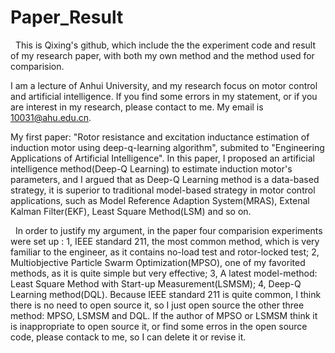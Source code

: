 # Paper_Result
  
  
  This is Qixing's github, which include the the experiment code and result of my research paper, with both my own method and the method used for comparision.
  
   I am a lecture of Anhui University, and my research focus on motor control and artificial intelligence. If you find some errors in my statement, or if you are interest in my research, please contact to me. My email is 10031@ahu.edu.cn.
 
   My first paper: "Rotor resistance and excitation inductance estimation of induction motor using deep-q-learning algorithm", submited to "Engineering Applications of Artificial Intelligence". In this paper, I proposed an artificial intelligence method(Deep-Q Learning) to estimate induction motor's parameters, and I argued that as Deep-Q Learning method is a data-based strategy, it is superior to traditional model-based strategy in motor control applications, such as Model Reference Adaption System(MRAS), Extenal Kalman Filter(EKF), Least Square Method(LSM) and so on.
  
   In order to justify my argument, in the paper four comparision experiments were set up : 1, IEEE standard 211, the most common method, which is very familiar to the engineer, as it contains no-load test and rotor-locked test; 2, Multiobjective Particle Swarm Optimization(MPSO), one of my favorited methods, as it is quite simple but very effective; 3, A latest model-method: Least Square Method with Start-up Measurement(LSMSM); 4, Deep-Q Learning method(DQL). Because IEEE standard 211 is quite common, I think there is no need to open source it, so I just open source the other three method: MPSO, LSMSM and DQL. If the author of MPSO or LSMSM think it is inappropriate to open source it, or find some erros in the open source code, please contack to me, so I can delete it or revise it.
